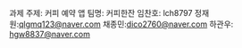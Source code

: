 과제 주제: 커피 예약 앱 
팀명: 커피한잔
임찬호: lch8797 정재원:qlgmq123@naver.com  채종민:dico2760@naver.com 하관우: hgw8837@naver.com
